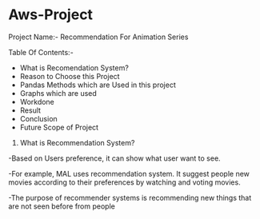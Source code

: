 # Aws-Project

Project Name:- Recommendation For Animation Series

Table Of Contents:-

- What is Recomendation System?
- Reason to Choose this Project
- Pandas Methods which are Used in this project
- Graphs which are used
- Workdone
- Result
- Conclusion
- Future Scope of Project

1) What is Recommendation System?


-Based on Users preference, it can show what user want to see.

-For example, MAL uses recommendation system. It suggest people new movies according to their preferences by watching and voting movies.

-The purpose of recommender systems is recommending new things that are not seen before from people


